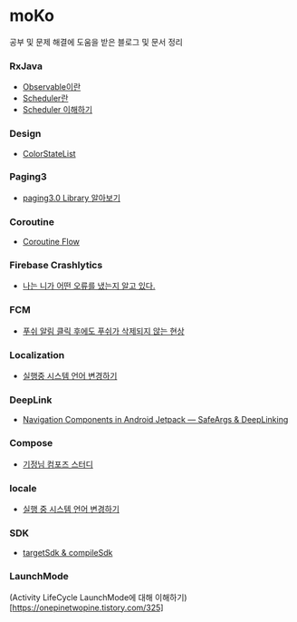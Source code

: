 # moKo
공부 및 문제 해결에 도움을 받은 블로그 및 문서 정리

### RxJava
* [Observable이란](https://onlyfor-me-blog.tistory.com/326)
* [Scheduler란](https://yunzai.dev/posts/RxJava_스케쥴러란_스케쥴러의_종류(1)/)
* [Scheduler 이해하기](https://tiii.tistory.com/18)

### Design
* [ColorStateList](https://www.crocus.co.kr/1729)

### Paging3
* [paging3.0 Library 알아보기](https://leveloper.tistory.com/202)

### Coroutine
* [Coroutine Flow](https://gift123.tistory.com/64)

### Firebase Crashlytics
* [나는 니가 어떤 오류를 냈는지 알고 있다.](https://medium.com/prnd/%EB%82%98%EB%8A%94-%EB%84%A4%EA%B0%80-%EC%99%9C-%EC%98%A4%EB%A5%98%EB%A5%BC-%EB%83%88%EB%8A%94%EC%A7%80-%EC%95%8C%EA%B3%A0-%EC%9E%88%EB%8B%A4-crashlytics-%EA%B8%B0%EB%8A%A5-%EC%96%B4%EB%94%94%EA%B9%8C%EC%A7%80-%EC%8D%A8%EB%B4%A4%EB%8B%88-977357559684)

### FCM
* [푸쉬 알림 클릭 후에도 푸쉬가 삭제되지 않는 현상](https://stackoverflow.com/questions/2632272/android-notification-doesnt-disappear-after-clicking-the-notification)

### Localization
* [실행중 시스템 언어 변경하기](https://it-highjune.tistory.com/2)

### DeepLink
* [Navigation Components in Android Jetpack — SafeArgs & DeepLinking](https://medium.com/@maryangmin/navigation-components-in-android-jetpack-2-safeargs-deeplinking-473ef1d424d1)

### Compose
* [기정님 컴포즈 스터디](https://soda1127.notion.site/Android-Compose-Study-e857bd18434147cbac14eaa2ba58f470)

### locale
* [실행 중 시스템 언어 변경하기](https://it-highjune.tistory.com/2)

### SDK
* [targetSdk & compileSdk](https://aroundck.tistory.com/4665)

### LaunchMode
(Activity LifeCycle LaunchMode에 대해 이해하기)[https://onepinetwopine.tistory.com/325]
